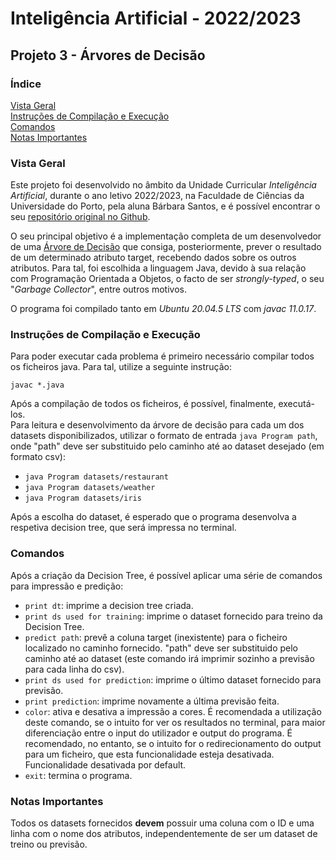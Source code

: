 # Inteligência Artificial - 2022/2023

## Projeto 3 - Árvores de Decisão

### Índice
  
  [Vista Geral](#vista-geral)  
  [Instruções de Compilação e Execução](#instruções-de-compilação-e-execução)  
  [Comandos](#comandos)  
  [Notas Importantes](#notas-importantes)


### Vista Geral

Este projeto foi desenvolvido no âmbito da Unidade Curricular *Inteligência Artificial*, durante o ano letivo 2022/2023, na Faculdade de Ciências da Universidade do Porto, pela aluna Bárbara Santos, e é possível encontrar o seu [repositório original no Github](https://github.com/blsbls03/AI-Project-3-DecisionTrees).

O seu principal objetivo é a implementação completa de um desenvolvedor de uma [Árvore de Decisão](https://en.wikipedia.org/wiki/Decision_tree "Descrição de Árvores de Decisão - Wikipédia (Inglês)") que consiga, posteriormente, prever o resultado de um determinado atributo target, recebendo dados sobre os outros atributos. Para tal, foi escolhida a linguagem Java, devido à sua relação com Programação Orientada a Objetos, o facto de ser *strongly-typed*, o seu "*Garbage Collector*", entre outros motivos.

O programa foi compilado tanto em *Ubuntu 20.04.5 LTS* com *javac 11.0.17*.

### Instruções de Compilação e Execução

Para poder executar cada problema é primeiro necessário compilar todos os ficheiros java. Para tal, utilize a seguinte instrução:

`javac *.java`

Após a compilação de todos os ficheiros, é possível, finalmente, executá-los.  
Para leitura e desenvolvimento da árvore de decisão para cada um dos datasets disponibilizados, utilizar o formato de entrada `java Program path`, onde "path" deve ser substituido pelo caminho até ao dataset desejado (em formato csv):  
- `java Program datasets/restaurant`
- `java Program datasets/weather`
- `java Program datasets/iris`

Após a escolha do dataset, é esperado que o programa desenvolva a respetiva decision tree, que será impressa no terminal.

### Comandos

Após a criação da Decision Tree, é possível aplicar uma série de comandos para impressão e predição:

- `print dt`: imprime a decision tree criada.
- `print ds used for training`: imprime o dataset fornecido para treino da Decision Tree.
- `predict path`: prevê a coluna target (inexistente) para o ficheiro localizado no caminho fornecido. "path" deve ser substituido pelo caminho até ao dataset (este comando irá imprimir sozinho a previsão para cada linha do csv).
- `print ds used for prediction`: imprime o último dataset fornecido para previsão.
- `print prediction`: imprime novamente a última previsão feita.
- `color`: ativa e desativa a impressão a cores. É recomendada a utilização deste comando, se o intuito for ver os resultados no terminal, para maior diferenciação entre o input do utilizador e output do programa. É recomendado, no entanto, se o intuito for o redirecionamento do output para um ficheiro, que esta funcionalidade esteja desativada. Funcionalidade desativada por default.
- `exit`: termina o programa.

### Notas Importantes

Todos os datasets fornecidos **devem** possuir uma coluna com o ID e uma linha com o nome dos atributos, independentemente de ser um dataset de treino ou previsão.
